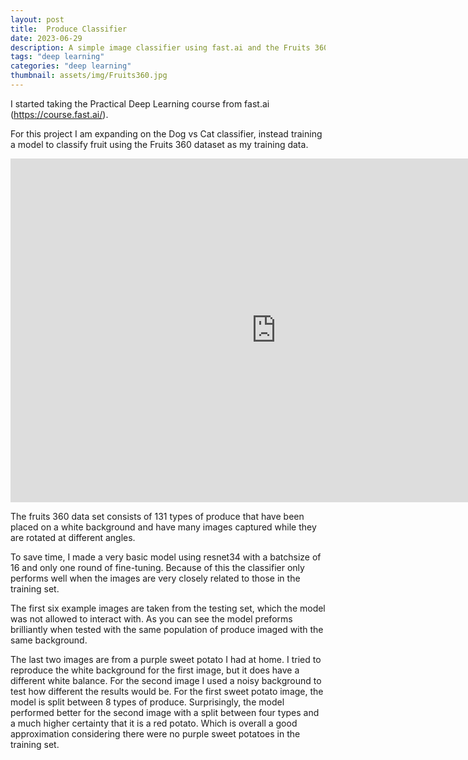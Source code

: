 ```yaml
---
layout: post
title:  Produce Classifier
date: 2023-06-29
description: A simple image classifier using fast.ai and the Fruits 360 dataset
tags: "deep learning"
categories: "deep learning"
thumbnail: assets/img/Fruits360.jpg
---
```


I started taking the Practical Deep Learning course from fast.ai (https://course.fast.ai/).

For this project I am expanding on the Dog vs Cat classifier, instead training a model to classify fruit using the Fruits 360 dataset as my training data.

<!-- <script type= "module"
src = "https://gradio.s3-us-west-2.amazonaws.com/3.12.0/gradio.js">
</script>

<gradio-app src="https://nessmaykerchen-produceclassifier.hf.space/"></gradio-app> -->

<iframe
    src="https://nessmaykerchen-produceclassifier.hf.space/"
    frameborder="0"
    width="850"
    height="550"
></iframe>

The fruits 360 data set consists of 131 types of produce that have been placed on a white background and have many images captured while they are rotated at different angles.

To save time, I made a very basic model using resnet34 with a batchsize of 16 and only one round of fine-tuning. Because of this the classifier only performs well when the images are very closely related to those in the training set. 

The first six example images are taken from the testing set, which the model was not allowed to interact with. As you can see the model preforms brilliantly when tested with the same population of produce imaged with the same background. 

The last two images are from a purple sweet potato I had at home. I tried to reproduce the white background for the first image, but it does have a different white balance. For the second image I used a noisy background to test how different the results would be. For the first sweet potato image, the model is split between 8 types of produce. Surprisingly, the model performed better for the second image with a split between four types and a much higher certainty that it is a red potato. Which is overall a good approximation considering there were no purple sweet potatoes in the training set.



